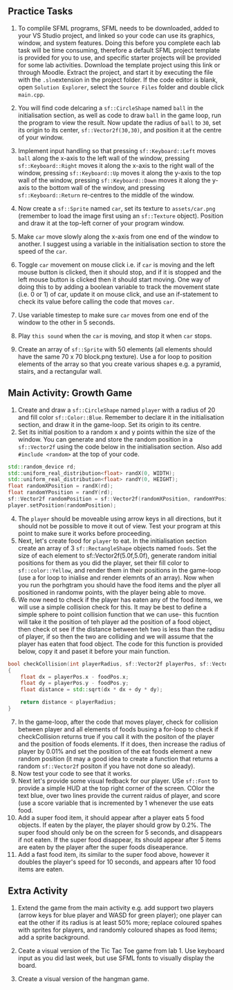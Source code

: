 Practice Tasks
------------
1. To complile SFML programs, SFML needs to be downloaded, added to your VS Studio project, and linked so your code can use its graphics, window, and system features. Doing this before you complete each lab task will be time consuming, therefore a default SFML project template is provided for you to use, and specific starter projects will be provided for some lab activities. Download the template project using this link or through Moodle. Extract the project, and start it by executing the file with the `.sln`extension in the project folder. If the code editor is blank, open `Solution Explorer`, select the `Source Files` folder and double click `main.cpp`.

2. You will find code delcaring a `sf::CircleShape` named `ball` in the initialisation section, as well as code to draw `ball` in the game loop, run the program to view the result. Now update the radius of `ball` to `30`, set its origin to its center, `sf::Vector2f(30,30)`, and position it at the centre of your window.

3. Implement input handling so that pressing `sf::Keyboard::Left` moves `ball` along the x-axis to the left wall of the window, pressing `sf::Keyboard::Right` moves it along the x-axis to the right wall of the window, pressing `sf::Keyboard::Up` moves it along the y-axis to the top wall of the window, pressing `sf::Keyboard::Down` moves it along the y-axis to the bottom wall of the window, and pressing `sf::Keyboard::Return` re-centres to the middle of the window.

4. Now create a `sf::Sprite` named `car`, set its texture to `assets/car.png` (remember to load the image first using an `sf::Texture` object). Position and draw it at the top-left corner of your program window.

5. Make `car` move slowly along the x-axis from one end of the window to another. I suggest using a variable in the initialisation section to store the speed of the `car`.

6. Toggle `car` movement on mouse click i.e. if `car` is moving and the left mouse button is clicked, then it should stop, and if it is stopped and the left mouse button is clicked then it should start moving. One way of doing this to by adding a boolean variable to track the movement state (i.e. 0 or 1) of car, update it on mouse click, and use an if-statement to check its value before calling the code that moves `car`.

7. Use variable timestep to make sure `car` moves from one end of the window to the other in 5 seconds.

8. Play `this sound` when the `car` is moving, and stop it when `car` stops.

9. Create an array of `sf::Sprite` with 50 elements (all elements should have the same 70 x 70 block.png texture). Use a for loop to position elements of the array so that you create various shapes e.g. a pyramid, stairs, and a rectangular wall.

Main Activity: Growth Game
--------
1. Create and draw a `sf::CircleShape` named `player` with a radius of 20 and fill color `sf::Color::Blue`. Remember to declare it in the initialisation section, and draw it in the game-loop. Set its origin to its centre.
2. Set its initial position to a random x and y points within the size of the window. You can generate and store the random position in a `sf::Vector2f` using the code below in the initialisation section. Also add `#include <random>` at the top of your code.
~~~cpp
std::random_device rd;
std::uniform_real_distribution<float> randX(0, WIDTH);
std::uniform_real_distribution<float> randY(0, HEIGHT);
float randomXPosition = randX(rd);
float randomYPosition = randY(rd);
sf::Vector2f randomPosition = sf::Vector2f(randomXPosition, randomYPosition);
player.setPosition(randomPosition);
~~~
4. The `player` should be moveable using arrow keys in all directions, but it should not be possible to move it out of view. Test your program at this point to make sure it works before proceeding.
5. Next, let's create food for `player` to eat. In the initialisation section create an array of 3 `sf::RectangleShape` objects named `foods`. Set the size of each element to sf::Vector2f(5.0f,5.0f), generate random initial positions for them as you did the player, set their fill color to `sf::color::Yellow`, and render them in their positions in the game-loop (use a for loop to inialise and render elemnts of an array). Now when you run the porhgtram you should have the food items and the plyer all positioned in randomw points, with the player being able to move.
6. We now need to check if the player has eaten any of the food items, we will use a simple collision check for this. It may be best to define a simple sphere to point collision function that we can use- this fucntion will take it the position of teh player ad the position of a food object, then check ot see if the distance between teh two is less than the radisu of player, if so then the two are colliding and we will assume that the player has eaten that food object. The code for this function is provided below, copy it and paset it before your main function.
~~~cpp
bool checkCollision(int playerRadius, sf::Vector2f playerPos, sf::Vector2f foodPos)
{
    float dx = playerPos.x - foodPos.x;
    float dy = playerPos.y - foodPos.y;
    float distance = std::sqrt(dx * dx + dy * dy);

    return distance < playerRadius;
}
~~~

7. In the game-loop, after the code that moves player, check for collision between player and  all elements of foods busing a for-loop to check if checkCollision returns true if you call it with the positon of the player and the position of foods elements. If it does, then increase the radius of player by 0.01% and set the position of the eat foods element a new random position (it may a good idea to create a function that returns a random `sf::Vector2f` positon if you have not done so aleady).
8. Now test your code to see that it works.
9. Next let's provide some visual fedback for our player. USe `sf::Font` to provide a simple HUD at the top right corner of the screen. COlor the text blue, over two lines provide the current raidus of player, and score (use a score variable that is incremented by 1 whenever the use eats food.
10. Add a super food item, it should appear after a player eats 5 food objects. If eaten by the player, the player should grow by 0.2%. The super food should only be on the screen for 5 seconds, and disappears if not eaten. If the super food disappear, its should appear after 5  items are eaten by the player after the super foods diseaperance.
11. Add a fast food item, its similar to the super food above, however it doubles the player's speed for 10 seconds, and appears after 10 food items are eaten.


Extra Activity
------------
1. Extend the game from the main activity e.g. add support two players (arrow keys for blue player and WASD for green player); one player can eat the other if its radius is at least 50% more; replace coloured spahes with sprites for players, and randomly coloured shapes as food items; add a sprite background.
   
3. Ceate a visual version of the Tic Tac Toe game from lab 1. Use keyboard input as you did last week, but use SFML fonts to visually display the board. 
4. Create a visual version of the hangman game.




   
